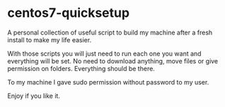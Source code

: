 # centos7-quicksetup

A personal collection of useful script to build my machine after a fresh install to make my life easier.

With those scripts you will just need to run each one you want and everything will be set. No need to download anything, move files or give permission on folders. Everything should be there.

To my machine I gave sudo permission without password to my user.

Enjoy if you like it.
